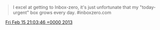 > I excel at getting to Inbox\-zero, it's just unfortunate that my "today\-urgent" box grows every day\. \#inboxzero\.com

<img src="../../media/tweet.ico" width="12" /> [Fri Feb 15 21:03:46 +0000 2013](https://twitter.com/DromerDenker/status/302523620448686080)
